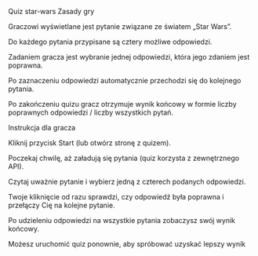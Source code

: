 Quiz star-wars
Zasady gry

Graczowi wyświetlane jest pytanie związane ze światem „Star Wars”.

Do każdego pytania przypisane są cztery możliwe odpowiedzi.

Zadaniem gracza jest wybranie jednej odpowiedzi, która jego zdaniem jest poprawna.

Po zaznaczeniu odpowiedzi automatycznie przechodzi się do kolejnego pytania.

Po zakończeniu quizu gracz otrzymuje wynik końcowy w formie liczby poprawnych odpowiedzi / liczby wszystkich pytań.

Instrukcja dla gracza

Kliknij przycisk Start (lub otwórz stronę z quizem).

Poczekaj chwilę, aż załadują się pytania (quiz korzysta z zewnętrznego API).

Czytaj uważnie pytanie i wybierz jedną z czterech podanych odpowiedzi.

Twoje kliknięcie od razu sprawdzi, czy odpowiedź była poprawna i przełączy Cię na kolejne pytanie.

Po udzieleniu odpowiedzi na wszystkie pytania zobaczysz swój wynik końcowy.

Możesz uruchomić quiz ponownie, aby spróbować uzyskać lepszy wynik
